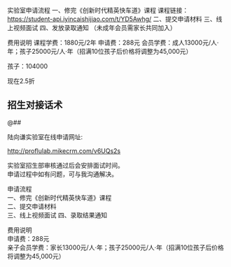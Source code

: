 实验室申请流程
一、修完《创新时代精英快车道》课程
课程链接：https://student-api.iyincaishijiao.com/t/YD5Awhg/
二、提交申请材料
三、线上视频面试
四、发放录取通知
（未成年会员需家长共同加入）

费用说明
课程学费：1880元/2年
申请费：288元
会员学费：成人13000元/人·年；孩子25000元/人·年（招满10位孩子后价格将调整为45,000元）


孩子：104000

现在2.5折


## 招生对接话术
@##  
  
陆向谦实验室在线申请网址:  
  
http://proflulab.mikecrm.com/v6UQs2s
  
实验室招生部审核通过后会安排面试时间。  
申请过程中如有问题，可与我沟通解决。
  
申请流程  
一、修完《创新时代精英快车道》课程    
二、提交申请材料  
三、线上视频面试
四、录取结果通知
  
费用说明  
申请费：288元  
亲子会员学费：家长13000元/人·年；孩子25000元/人·年（招满10位孩子后价格将调整为45,000元）

